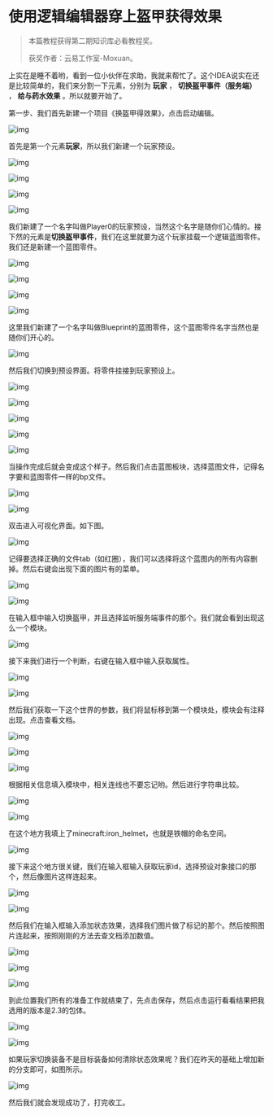 # 使用逻辑编辑器穿上盔甲获得效果

>本篇教程获得第二期知识库必看教程奖。
>
>获奖作者：云易工作室-Moxuan。

上实在是睡不着哟，看到一位小伙伴在求助，我就来帮忙了。这个IDEA说实在还是比较简单的，我们来分割一下元素，分别为 **玩家** ， **切换盔甲事件（服务端）** ， **给与药水效果** 。所以就要开始了。

第一步、我们首先新建一个项目《换盔甲得效果》，点击启动编辑。

![img](./images/5_0.png)



首先是第一个元素**玩家**，所以我们新建一个玩家预设。

![img](./images/5_1.png)



![img](./images/5_2.png)



![img](./images/5_3.png)



![img](./images/5_4.png)



我们新建了一个名字叫做Player0的玩家预设，当然这个名字是随你们心情的。接下然的元素是**切换盔甲事件**，我们在这里就要为这个玩家挂载一个逻辑蓝图零件。我们还是新建一个蓝图零件。

![img](./images/5_5.png)



![img](./images/5_6.png)



![img](./images/5_7.png)



![img](./images/5_8.png)



这里我们新建了一个名字叫做Blueprint的蓝图零件，这个蓝图零件名字当然也是随你们开心的。

![img](./images/5_9.png)



然后我们切换到预设界面。将零件挂接到玩家预设上。

![img](./images/5_10.png)



![img](./images/5_11.png)



![img](./images/5_12.png)



![img](./images/5_13.png)



![img](./images/5_14.png)



当操作完成后就会变成这个样子。然后我们点击蓝图板块，选择蓝图文件，记得名字要和蓝图零件一样的bp文件。 

![img](./images/5_15.png)



![img](./images/5_16.png)



双击进入可视化界面。如下图。

![img](./images/5_17.png)



记得要选择正确的文件tab（如红圈），我们可以选择将这个蓝图内的所有内容删掉。然后右键会出现下面的图片有的菜单。

![img](./images/5_18.png)



![img](./images/5_19.png)



在输入框中输入切换盔甲，并且选择监听服务端事件的那个。我们就会看到出现这么一个模块。

![img](./images/5_20.png)



接下来我们进行一个判断，右键在输入框中输入获取属性。

![img](./images/5_21.png)



![img](./images/5_22.png)



然后我们获取一下这个世界的参数，我们将鼠标移到第一个模块处，模块会有注释出现。点击查看文档。

![img](./images/5_23.png)



![img](./images/5_24.png)



![img](./images/5_25.png)



根据相关信息填入模块中，相关连线也不要忘记哟。然后进行字符串比较。

![img](./images/5_26.png)



![img](./images/5_27.png)



在这个地方我填上了minecraft:iron_helmet，也就是铁帽的命名空间。

![img](./images/5_28.png)



接下来这个地方很关键，我们在输入框输入获取玩家id，选择预设对象接口的那个，然后像图片这样连起来。

![img](./images/5_29.png)



![img](./images/5_30.png)



然后我们在输入框输入添加状态效果，选择我们图片做了标记的那个。然后按照图片连起来，按照刚刚的方法去查文档添加数值。

![img](./images/5_31.png)



![img](./images/5_32.png)



![img](./images/5_33.png)



到此位置我们所有的准备工作就结束了，先点击保存，然后点击运行看看结果把我选用的版本是2.3的包体。

![img](./images/5_34.png)



![img](./images/5_35.png)



如果玩家切换装备不是目标装备如何清除状态效果呢？我们在昨天的基础上增加新的分支即可，如图所示。

![img](./images/5_36.png)



然后我们就会发现成功了，打完收工。



